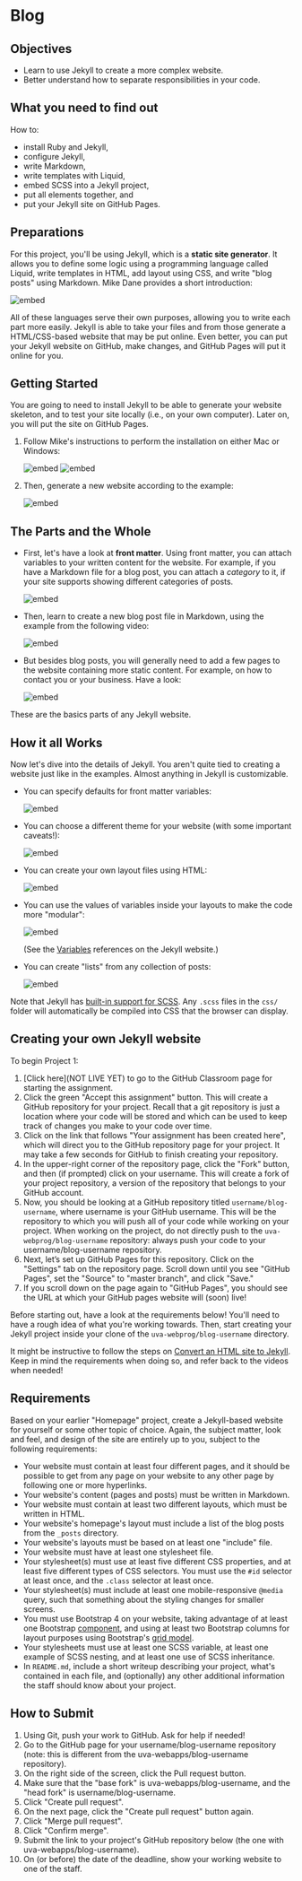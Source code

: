 # Blog

## Objectives

* Learn to use Jekyll to create a more complex website.
* Better understand how to separate responsibilities in your code.

## What you need to find out

How to:

* install Ruby and Jekyll,
* configure Jekyll,
* write Markdown,
* write templates with Liquid,
* embed SCSS into a Jekyll project,
* put all elements together, and
* put your Jekyll site on GitHub Pages.

## Preparations

For this project, you'll be using Jekyll, which is a **static site generator**. It allows you to define some logic using a programming language called Liquid, write templates in HTML, add layout using CSS, and write "blog posts" using Markdown. Mike Dane provides a short introduction:

![embed](https://www.youtube.com/embed/T1itpPvFWHI)

All of these languages serve their own purposes, allowing you to write each part more easily. Jekyll is able to take your files and from those generate a HTML/CSS-based website that may be put online. Even better, you can put your Jekyll website on GitHub, make changes, and GitHub Pages will put it online for you.

## Getting Started

You are going to need to install Jekyll to be able to generate your website skeleton, and to test your site locally (i.e., on your own computer). Later on, you will put the site on GitHub Pages.

1. Follow Mike's instructions to perform the installation on either Mac or Windows:

    ![embed](https://www.youtube.com/embed/WhrU9m82Wm8)
    ![embed](https://www.youtube.com/embed/LfP7Y9Ja6Qc)

2. Then, generate a new website according to the example:

    ![embed](https://www.youtube.com/embed/pxua_1vyFck)

## The Parts and the Whole

- First, let's have a look at **front matter**. Using front matter, you can attach variables to your written content for the website. For example, if you have a Markdown file for a blog post, you can attach a *category* to it, if your site supports showing different categories of posts.

    ![embed](https://www.youtube.com/embed/ZtEbGztktvc)

- Then, learn to create a new blog post file in Markdown, using the example from the following video:

    ![embed](https://www.youtube.com/embed/gsYqPL9EFwQ)

- But besides blog posts, you will generally need to add a few pages to the website containing more static content. For example, on how to contact you or your business. Have a look:

    ![embed](https://www.youtube.com/embed/1na-IWfv08M)

These are the basics parts of any Jekyll website.

## How it all Works

Now let's dive into the details of Jekyll. You aren't quite tied to creating a website just like in the examples. Almost anything in Jekyll is customizable.

- You can specify defaults for front matter variables:

    ![embed](https://www.youtube.com/embed/CLCaJJ1zUHU)

- You can choose a different theme for your website (with some important caveats!):

    ![embed](https://www.youtube.com/embed/NoRS2D-cyko)

- You can create your own layout files using HTML:

    ![embed](https://www.youtube.com/embed/bDQsGdCWv4I)

- You can use the values of variables inside your layouts to make the code more "modular":

    ![embed](https://www.youtube.com/embed/nLJBF2KiOZw)

    (See the [Variables](https://jekyllrb.com/docs/variables/) references on the Jekyll website.)

- You can create "lists" from any collection of posts:

    ![embed](https://www.youtube.com/embed/6N1X5XffuUA)

Note that Jekyll has [built-in support for SCSS](https://jekyllrb.com/docs/assets/). Any `.scss` files in the `css/` folder will automatically be compiled into CSS that the browser can display.


## Creating your own Jekyll website

To begin Project 1:

1. [Click here](NOT LIVE YET) to go to the GitHub Classroom page for starting the assignment.
2. Click the green "Accept this assignment" button. This will create a GitHub repository for your project. Recall that a git repository is just a location where your code will be stored and which can be used to keep track of changes you make to your code over time.
3. Click on the link that follows "Your assignment has been created here", which will direct you to the GitHub repository page for your project. It may take a few seconds for GitHub to finish creating your repository.
4. In the upper-right corner of the repository page, click the "Fork" button, and then (if prompted) click on your username. This will create a fork of your project repository, a version of the repository that belongs to your GitHub account.
5. Now, you should be looking at a GitHub repository titled `username/blog-username`, where username is your GitHub username. This will be the repository to which you will push all of your code while working on your project. When working on the project, do not directly push to the `uva-webprog/blog-username` repository: always push your code to your username/blog-username repository.
6. Next, let’s set up GitHub Pages for this repository. Click on the "Settings" tab on the repository page. Scroll down until you see "GitHub Pages", set the "Source" to "master branch", and click "Save."
7. If you scroll down on the page again to "GitHub Pages", you should see the URL at which your GitHub pages website will (soon) live!

Before starting out, have a look at the requirements below! You'll need to have a rough idea of what you're working towards. Then, start creating your Jekyll project inside your clone of the `uva-webprog/blog-username` directory.

It might be instructive to follow the steps on [Convert an HTML site to Jekyll](https://jekyllrb.com/tutorials/convert-site-to-jekyll/). Keep in mind the requirements when doing so, and refer back to the videos when needed!

## Requirements

Based on your earlier "Homepage" project, create a Jekyll-based website for yourself or some other
topic of choice. Again, the subject matter, look and feel, and design of the site are entirely up
to you, subject to the following requirements:

* Your website must contain at least four different pages, and it
  should be possible to get from any page on your website to any other page by
  following one or more hyperlinks.
* Your website's content (pages and posts) must be written in Markdown.
* Your website must contain at least two different layouts, which must be written in HTML.
* Your website's homepage's layout must include a list of the blog posts from the `_posts` directory.
* Your website's layouts must be based on at least one "include" file.
* Your website must have at least one stylesheet file.
* Your stylesheet(s) must use at least five different CSS properties, and at
  least five different types of CSS selectors. You must use the `#id` selector
  at least once, and the `.class` selector at least once.
* Your stylesheet(s) must include at least one mobile-responsive `@media` query,
  such that something about the styling changes for smaller screens.
* You must use Bootstrap 4 on your website, taking advantage of at least one
  Bootstrap [component](https://getbootstrap.com/docs/4.3/components/),
  and using at least two Bootstrap columns for layout purposes using
  Bootstrap's [grid model](https://getbootstrap.com/docs/4.3/layout/grid/).
* Your stylesheets must use at least one SCSS variable, at least one example of
  SCSS nesting, and at least one use of SCSS inheritance.
* In `README.md`, include a short writeup describing your project, what's
  contained in each file, and (optionally) any other additional information the
  staff should know about your project.


## How to Submit

1. Using Git, push your work to GitHub. Ask for help if needed!
2. Go to the GitHub page for your username/blog-username repository (note: this is different from the uva-webapps/blog-username repository).
3. On the right side of the screen, click the Pull request button.
4. Make sure that the "base fork" is uva-webapps/blog-username, and the "head fork" is username/blog-username.
5. Click "Create pull request".
6. On the next page, click the "Create pull request" button again.
7. Click "Merge pull request".
8. Click "Confirm merge".
9. Submit the link to your project's GitHub repository below (the one with uva-webapps/blog-username).
10. On (or before) the date of the deadline, show your working website to one of the staff.

